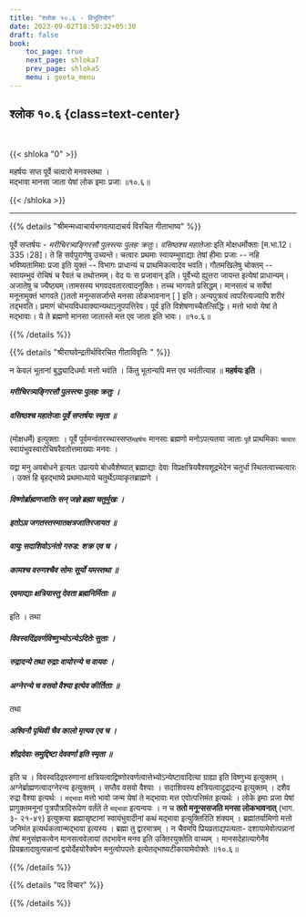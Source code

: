 ```yaml
---
title: "श्लोक १०.६ - विभूतियोग"
date: 2023-09-02T18:50:32+05:30
draft: false
book:
    toc_page: true
    next_page: shloka7
    prev_page: shloka5
    menu : geeta_menu
---
```




## श्लोक १०.६ {class=text-center}

<br/>

{{< shloka  "0"  >}}

महर्षयः सप्त पूर्वे चत्वारो मनवस्तथा ।   
मद्भावा मानसा जाता येषां लोक इमाः प्रजाः ॥१०.६॥  

{{< /shloka >}}

---


{{% details "श्रीमन्मध्वाचार्यभगवत्पादाचर्य विरचित  गीताभाष्य" %}}

पूर्वे सप्तर्षयः - 
*मरीचिरत्र्यङ्गिरसौ पुलस्त्यः पुलहः क्रतुः*। 
*वसिष्ठश्च महातेजाः* इति मोक्षधर्मोक्ताः 
[म.भा.12।335।28]। 
ते हि सर्वपुराणेषु उच्यन्ते। चत्वारः प्रथमाः 
स्वायम्भुवाद्याः तेषां हीमाः प्रजाः -- नहि भविष्यतामिमाः 
प्रजा इति युक्तं -- विभागः प्राधान्यं च प्राथमिकत्वादेव 
भवति। गौतमखिलेषु चोक्तम् -- स्वायम्भुवं रोचिषं च रैवतं च 
तथोत्तमम्। वेद यः स प्रजावान् इति। पूर्वेभ्यो ह्युत्तरा 
जायन्त इत्येषां प्राधान्यम्। अजातेषु च ज्यैष्ठ्यम्।तामसस्य 
भगवदवतारत्वादनुक्तिः। तच्च भागवते प्रसिद्धम्। मानसत्वं च 
सर्वेषां मनूनामुक्तं भागवते ()ततो मनून्ससर्जान्ते मनसा 
लोकभावनान् [ ] इति। अन्यपुत्रत्वं त्वपरित्यज्यापि शरीरं 
तद्भवति। प्रमाणं चोभयविधवाक्यान्यथाऽनुपपत्तिरेव। पूर्व इति 
विशेषणाच्चैतत्सिद्धिः। मत्तो भावो येषां ते मद्भावाः। ये ते 
ब्रह्मणो मानसा जातास्ते मत्त एव जाता इति भावः।  ॥१०.६॥ 

{{% /details %}}



{{% details "श्रीराघवेन्द्रतीर्थविरचित गीताविवृतिः " %}}

न केवलं भूतानां बुद्ध्यादिधर्माः मत्तो भवंति । किंतु 
भूतान्यपि मत्त एव भवंतीत्याह ॥ **महर्षयः  इति** ।  
##### मरीचिरत्र्यङ्गिरसौ पुलस्त्यः पुलहः क्रतुः । 
##### वसिष्ठश्च महातेजाः पूर्वे सप्तर्षयः स्मृता ॥  
(मोक्षधर्मे) इत्युक्ताः । पूर्वे 
पूर्वमन्वंतरस्थास्सप्त`महर्षयः` मानसाः ब्रह्मणो 
मनोऽपत्यतया 
जाताः `पूर्वे` प्राथमिकाः `चत्वारः` 
स्वायंभुवस्वारोचिषरैवतोत्तमाख्याः मनवः ।   

यद्वा मनु अवबोधने इत्यतः उप्रत्यये बोधवैशेष्यात् 
ब्रह्माद्याः देवाः विप्रक्षत्रियवैश्यशूद्रभेदेन चतुर्धा 
स्थितत्वाच्चत्वारः । उक्तं हि बृहद्भाष्ये
प्रथमाध्याये चतुर्थेऽव्याकृतब्राह्मणे ।  
##### विष्णोर्ब्राह्मणजातिः सन्‌ जज्ञे ब्रह्मा चतुर्मुखः । 
##### इतोऽग्र जगतस्तस्मातक्षत्रजातिरजायत ॥ 
##### वायुः सदाशिवोऽनंतो गरुड: शक्र एव च । 
##### कामश्च वरुणश्चैव सोमः सूर्यो यमस्तथा ॥ 
##### एवमाद्याः क्षत्रियास्तु देवता ब्रह्मनिर्मिताः ॥ 

इति । तथा  

##### विवस्वदिंद्रवर्णविष्णुभ्योऽन्येऽदितेः सुताः । 
##### रुद्रादन्ये तथा रुद्राः वायोरन्ये च वायवः । 
##### अग्नेरन्ये च वसवो वैश्या इत्येव कीर्तिताः ॥  

तथा 
##### अश्विनौ पृथिवी चैव कालो मृत्यव एव च । 
##### शीद्रदेवाः समुद्दिष्टा देववर्णा इति स्मृता ॥ 

इति च । विवस्वदिद्रवरुणानां
क्षत्रियत्वाद्विष्णोरवर्णत्वात्तेभ्योऽन्येष्टावादित्या 
ग्राह्या इति विष्णुभ्य इत्युक्तम्‌ । 
अग्नेर्ब्राह्मणत्वादग्नेरन्य इत्युक्तम्‌ । 
सप्तैव वसवो वैश्याः ।
सदाशिवस्य क्षत्रियत्वादुद्रादन्य इत्युक्तम्‌ । 
दशैव रुद्रा वैश्या इत्यर्थः ।
`मद्भावा` मत्तो भावो जन्म येषां ते मद्भावाः 
मत्त एवोत्पत्तिमंत इत्यर्थः ।
लोके इमाः प्रजा येषां प्रागुक्तमनूनां 
पुत्रपौत्रादिरूपेण वर्तंते ते `मद्भावा`
इत्यन्वयः । न च 
**ततो मनून्ससजति मनसा लोकभावनात्‌** (भाग. ३-
२१-४९) इत्युक्त्या ब्रह्मासृष्टानां स्वायंभुवादीनां 
कथं मद्भावा इत्युक्तिरिति शंक्यम्‌ । ब्रह्मांतर्यामिणो 
मत्तो जनिमंत इत्यर्थकत्वान्मद्भावा
इत्यस्य । ब्रह्मा तु द्वारमात्रम्‌ । न चैवमपि
प्रियव्रताद्यपत्यता- दशायामेवोत्पन्नानां तेषां 
मनुसंज्ञकत्वेन मानसत्ववेलायां 
तदभावेन मनव इति उक्तिरयुक्तेति वाच्यम्‌ । 
मानसदेहात्यागेनैव प्रियब्रतादावुत्पन्नानां 
द्वयोर्देहयोरैक्येन मनुत्वोपपत्तेः
इत्येतद्भाष्यटीकायामेवोक्तेः ॥१०.६॥

{{% /details %}}



{{% details "पद विचार" %}}


{{% /details %}}
